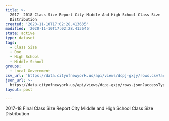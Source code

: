 ```yaml
---
title: >-
  2017- 2018 Class Size Report City Middle And High School Class Size
  Distribution
created: '2020-11-10T17:02:28.413635'
modified: '2020-11-10T17:02:28.413646'
state: active
type: dataset
tags:
  - Class Size
  - Doe
  - High School
  - Middle School
groups:
  - Local Government
csv_url: 'https://data.cityofnewyork.us/api/views/dcpj-gxjy/rows.csv?accessType=DOWNLOAD'
json_url: >-
  https://data.cityofnewyork.us/api/views/dcpj-gxjy/rows.json?accessType=DOWNLOAD
layout: post

---
```

2017-18 Final Class Size Report City Middle and High School Class Size Distribution
